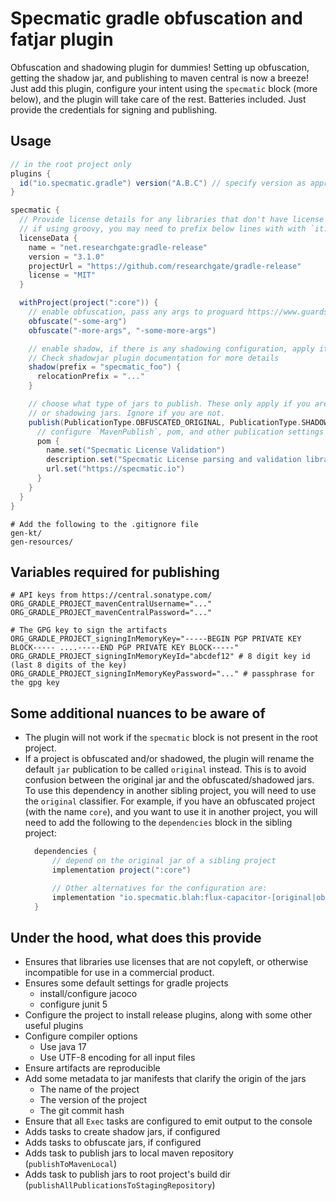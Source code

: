 # Specmatic gradle obfuscation and fatjar plugin

Obfuscation and shadowing plugin for dummies! Setting up obfuscation, getting the shadow jar, and publishing to maven
central is now a breeze! Just add this plugin, configure your intent using the `specmatic` block (more below), and the
plugin will take care of the rest. Batteries included. Just provide the credentials for signing and publishing.

## Usage

```groovy
// in the root project only
plugins {
  id("io.specmatic.gradle") version("A.B.C") // specify version as appropriate
}

specmatic {
  // Provide license details for any libraries that don't have license information in their POM.
  // if using groovy, you may need to prefix below lines with with `it.XXX` instead
  licenseData {
    name = "net.researchgate:gradle-release"
    version = "3.1.0"
    projectUrl = "https://github.com/researchgate/gradle-release"
    license = "MIT"
  }

  withProject(project(":core")) {
    // enable obfuscation, pass any args to proguard https://www.guardsquare.com/manual/configuration/usage
    obfuscate("-some-arg")
    obfuscate("-more-args", "-some-more-args")

    // enable shadow, if there is any shadowing configuration, apply it here. 
    // Check shadowjar plugin documentation for more details
    shadow(prefix = "specmatic_foo") {
      relocationPrefix = "..."
    }

    // choose what type of jars to publish. These only apply if you are obfuscating, 
    // or shadowing jars. Ignore if you are not.
    publish(PublicationType.OBFUSCATED_ORIGINAL, PublicationType.SHADOWED_ORIGINAL, PublicationType.SHADOWED_OBFUSCATED) {
      // configure `MavenPublish`, pom, and other publication settings
      pom {
        name.set("Specmatic License Validation")
        description.set("Specmatic License parsing and validation library")
        url.set("https://specmatic.io")
      }
    }
  }
}
```

```gitignore
# Add the following to the .gitignore file
gen-kt/
gen-resources/
```

## Variables required for publishing

```shell
# API keys from https://central.sonatype.com/
ORG_GRADLE_PROJECT_mavenCentralUsername="..."
ORG_GRADLE_PROJECT_mavenCentralPassword="..."

# The GPG key to sign the artifacts
ORG_GRADLE_PROJECT_signingInMemoryKey="-----BEGIN PGP PRIVATE KEY BLOCK----- ....-----END PGP PRIVATE KEY BLOCK-----"
ORG_GRADLE_PROJECT_signingInMemoryKeyId="abcdef12" # 8 digit key id (last 8 digits of the key)
ORG_GRADLE_PROJECT_signingInMemoryKeyPassword="..." # passphrase for the gpg key
```

## Some additional nuances to be aware of

* The plugin will not work if the `specmatic` block is not present in the root project.
* If a project is obfuscated and/or shadowed, the plugin will rename the default `jar` publication to be called
  `original` instead. This is to avoid confusion between the original jar and the obfuscated/shadowed jars. To use this
  dependency in another sibling project, you will need to use the `original` classifier. For example, if you have an
  obfuscated project (with the name `core`), and you want to use it in another project, you will need to add the
  following to the `dependencies` block in the sibling project:
  ```groovy
    dependencies {
        // depend on the original jar of a sibling project
        implementation project(":core")
  
        // Other alternatives for the configuration are:
        implementation "io.specmatic.blah:flux-capacitor-[original|obfuscated-original|shadow-obfuscated|shadow-original]:1.0.0"
    }
  ```

## Under the hood, what does this provide

* Ensures that libraries use licenses that are not copyleft, or otherwise incompatible for use in a commercial product.
* Ensures some default settings for gradle projects
    * install/configure jacoco
    * configure junit 5
* Configure the project to install release plugins, along with some other useful plugins
* Configure compiler options
    * Use java 17
    * Use UTF-8 encoding for all input files
* Ensure artifacts are reproducible
* Add some metadata to jar manifests that clarify the origin of the jars
    * The name of the project
    * The version of the project
    * The git commit hash
* Ensure that all `Exec` tasks are configured to emit output to the console
* Adds tasks to create shadow jars, if configured
* Adds tasks to obfuscate jars, if configured
* Adds task to publish jars to local maven repository (`publishToMavenLocal`)
* Adds task to publish jars to root project's build dir (`publishAllPublicationsToStagingRepository`)
